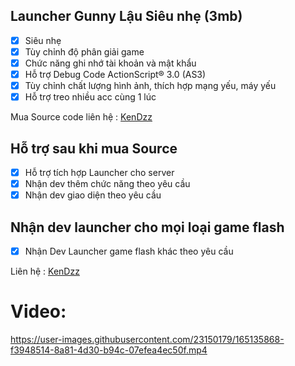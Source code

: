 ## Launcher Gunny Lậu Siêu nhẹ (3mb)
- [x] Siêu nhẹ
- [x] Tùy chỉnh độ phân giải game
- [x] Chức năng ghi nhớ tài khoản và mật khẩu
- [x] Hỗ trợ Debug Code ActionScript® 3.0 (AS3)
- [x] Tùy chỉnh chất lượng hình ảnh, thích hợp mạng yếu, máy yếu
- [x] Hỗ trợ treo nhiều acc cùng 1 lúc

Mua Source code liên hệ : [KenDzz](https://www.facebook.com/Rin.Boss.Rin/)

## Hỗ trợ sau khi mua Source
- [x] Hỗ trợ tích hợp Launcher cho server
- [x] Nhận dev thêm chức năng theo yêu cầu
- [x] Nhận dev giao diện theo yêu cầu

## Nhận dev launcher cho mọi loại game flash 
- [x] Nhận Dev Launcher game flash khác theo yêu cầu

Liên hệ : [KenDzz](https://www.facebook.com/Rin.Boss.Rin/)

# Video:
https://user-images.githubusercontent.com/23150179/165135868-f3948514-8a81-4d30-b94c-07efea4ec50f.mp4

